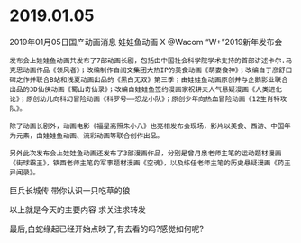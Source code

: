 # 2019.01.05


2019年01月05日国产动画消息
 娃娃鱼动画  X @Wacom  “W+”2019新年发布会

    发布会上娃娃鱼动画共发布了7部动画长剧，包括由中国社会科学院学术支持的首部讲述卡尔.马克思动画作品《领风者》；改编制作自阅文集团大热IP的美食动画《萌妻食神》；改编自于彦舒口碑之作并联合B站和浅夏动画出品的《黑白无双》第三季；由娃娃鱼动画原创并与企鹅影业联合出品的3D仙侠动画《蜀山奇仙录》；改编自娃娃鱼签约漫画家祝耕夫人气悬疑漫画《人类进化论》；原创幼儿向科幻冒险动画《科罗号——恐龙小队》；原创少年向热血冒险动画《12生肖特攻队》。

    除了动画长剧外，动画电影《福星高照朱小八》也亮相发布会现场，影片以美食、西游、中国年为元素，由娃娃鱼动画、流彩动画等联合创作出品。

    另外此次发布会上娃娃鱼动画还发布了3部漫画作品，分别是曾月泉老师主笔的运动题材漫画《街球霸王》，铁西老师主笔的军事题材漫画《空魂》，以及练任老师主笔的历史悬疑漫画《药王异闻录》。


巨兵长城传 带你认识一只吃草的狼


以上就是今天的主要内容
求关注求转发

最后,白蛇缘起已经开始点映了,有去看的吗?感觉如何呢?

                                                           


